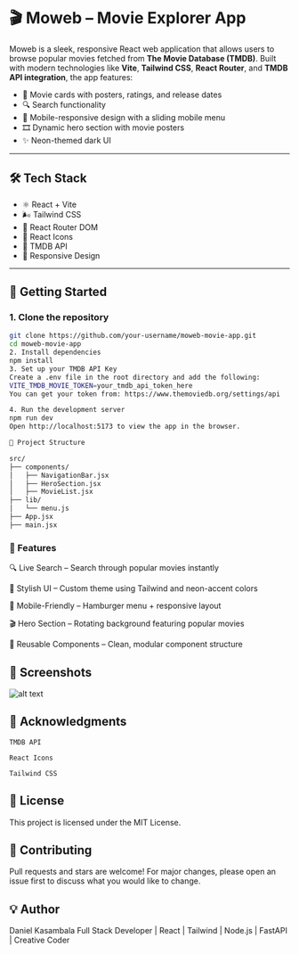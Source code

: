 # 🎬 Moweb – Movie Explorer App

Moweb is a sleek, responsive React web application that allows users to browse popular movies fetched from **The Movie Database (TMDB)**. Built with modern technologies like **Vite**, **Tailwind CSS**, **React Router**, and **TMDB API integration**, the app features:

- 🎥 Movie cards with posters, ratings, and release dates  
- 🔍 Search functionality  
- 📱 Mobile-responsive design with a sliding mobile menu  
- 🎞️ Dynamic hero section with movie posters  
- ✨ Neon-themed dark UI

---

## 🛠️ Tech Stack

- ⚛️ React + Vite
- 🌬️ Tailwind CSS
- 🔁 React Router DOM
- 🧠 React Icons
- 📡 TMDB API
- 📱 Responsive Design

---

## 🚀 Getting Started

### 1. Clone the repository

```bash
git clone https://github.com/your-username/moweb-movie-app.git
cd moweb-movie-app
2. Install dependencies
npm install
3. Set up your TMDB API Key
Create a .env file in the root directory and add the following:
VITE_TMDB_MOVIE_TOKEN=your_tmdb_api_token_here
You can get your token from: https://www.themoviedb.org/settings/api

4. Run the development server
npm run dev
Open http://localhost:5173 to view the app in the browser.

📁 Project Structure

src/
├── components/
│   ├── NavigationBar.jsx
│   ├── HeroSection.jsx
│   ├── MovieList.jsx
├── lib/
│   └── menu.js
├── App.jsx
├── main.jsx
```
### 🌈 Features
🔍 Live Search – Search through popular movies instantly

🎨 Stylish UI – Custom theme using Tailwind and neon-accent colors

📱 Mobile-Friendly – Hamburger menu + responsive layout

🎬 Hero Section – Rotating background featuring popular movies

🧩 Reusable Components – Clean, modular component structure

## 📸 Screenshots
   ![alt text](image-1.png)

## 🙌 Acknowledgments
    TMDB API

    React Icons

    Tailwind CSS

## 📜 License
This project is licensed under the MIT License.

## 🤝 Contributing
Pull requests and stars are welcome! For major changes, please open an issue first to discuss what you would like to change.

## 💡 Author
Daniel Kasambala
Full Stack Developer | React | Tailwind | Node.js | FastAPI | Creative Coder